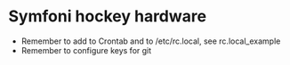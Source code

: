 # Symfoni hockey hardware
* Remember to add to Crontab and to /etc/rc.local, see rc.local_example
* Remember to configure keys for git 
